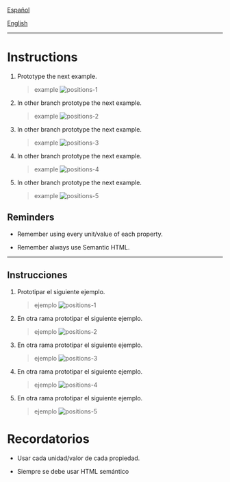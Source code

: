 [Español](#Instrucciones)

[English](#Instructions)

---

# Instructions

1. Prototype the next example.

   > example
   > ![positions-1](assets/positions-1.png)

2. In other branch prototype the next example.

   > example
   > ![positions-2](assets/positions-2.png)

3. In other branch prototype the next example.

   > example
   > ![positions-3](assets/positions-3.png)

4. In other branch prototype the next example.

   > example
   > ![positions-4](assets/positions-4.gif)

5. In other branch prototype the next example.
   > example
   > ![positions-5](assets/positions-5.gif)

## Reminders

- Remember using every unit/value of each property.

- Remember always use Semantic HTML.

---

## Instrucciones

1. Prototipar el siguiente ejemplo.

   > ejemplo
   > ![positions-1](assets/positions-1.png)

2. En otra rama prototipar el siguiente ejemplo.

   > ejemplo
   > ![positions-2](assets/positions-2.png)

3. En otra rama prototipar el siguiente ejemplo.

   > ejemplo
   > ![positions-3](assets/positions-3.png)

4. En otra rama prototipar el siguiente ejemplo.

   > ejemplo
   > ![positions-4](assets/positions-4.gif)

5. En otra rama prototipar el siguiente ejemplo.
   > ejemplo
   > ![positions-5](assets/positions-5.gif)

# Recordatorios

- Usar cada unidad/valor de cada propiedad.

- Siempre se debe usar HTML semántico
